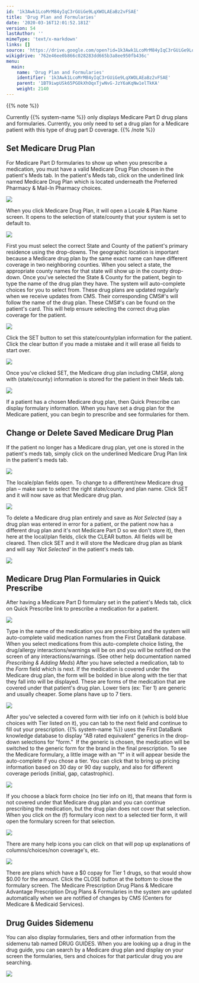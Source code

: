 ```yaml
---
id: '1k3Awk1LcoMrM84yIqC3rGUiGe9LqXWOLAEaBz2vFSAE'
title: 'Drug Plan and Formularies'
date: '2020-03-16T12:01:52.181Z'
version: 54
lastAuthor: ''
mimeType: 'text/x-markdown'
links: []
source: 'https://drive.google.com/open?id=1k3Awk1LcoMrM84yIqC3rGUiGe9LqXWOLAEaBz2vFSAE'
wikigdrive: '762e46ee0b866c028283dd665b3a8ee950fb436c'
menu:
  main:
    name: 'Drug Plan and Formularies'
    identifier: '1k3Awk1LcoMrM84yIqC3rGUiGe9LqXWOLAEaBz2vFSAE'
    parent: '1BT9iwpUSk65PGOkXhOqxTjwNvG-JzY6aKqNw1elTkKA'
    weight: 2140
---
```

{{% note %}}

Currently {{% system-name %}} only displays Medicare Part D drug plans and formularies. Currently, you only need to set a drug plan for a Medicare patient with this type of drug part D coverage.
{{% /note %}}

## Set Medicare Drug Plan

For Medicare Part D formularies to show up when you prescribe a medication, you must have a valid Medicare Drug Plan chosen in the patient's Meds tab.
In the patient's Meds tab, click on the underlined link named Medicare Drug Plan which is located underneath the Preferred Pharmacy & Mail-In Pharmacy choices.

![](../drug-plan-and-formularies.assets/100000000000038A000000BFAD15167FD92979B4.png)

When you click Medicare Drug Plan, it will open a Locale & Plan Name screen. It opens to the selection of state/county that your system is set to default to.

![](../drug-plan-and-formularies.assets/10000000000002A10000006F81047DD0678ACE81.png)

First you must select the correct State and County of the patient's primary residence using the drop-downs. The geographic location is important because a Medicare drug plan by the same exact name can have different coverage in two neighboring counties. When you select a state, the appropriate county names for that state will show up in the county drop-down.
Once you've selected the State & County for the patient, begin to type the name of the drug plan they have. The system will auto-complete choices for you to select from. These drug plans are updated regularly when we receive updates from CMS. Their corresponding CMS#'s will follow the name of the drug plan. These CMS#'s can be found on the patient's card. This will help ensure selecting the correct drug plan coverage for the patient.

![](../drug-plan-and-formularies.assets/10000000000002A50000009EA880D0A971425FC3.png)

Click the SET button to set this state/county/plan information for the patient.
Click the clear button if you made a mistake and it will erase all fields to start over.

![](../drug-plan-and-formularies.assets/100000000000029A0000005AF89A3D9FE68AA7D5.jpg)

Once you've clicked SET, the Medicare drug plan including CMS#, along with (state/county) information is stored for the patient in their Meds tab.

![](../drug-plan-and-formularies.assets/10000000000001F80000004D20FAEFCCF2D226E0.png)

If a patient has a chosen Medicare drug plan, then Quick Prescribe can display formulary information.
When you have set a drug plan for the Medicare patient, you can begin to prescribe and see formularies for them.

## Change or Delete Saved Medicare Drug Plan

If the patient no longer has a Medicare drug plan, yet one is stored in the patient's meds tab, simply click on the underlined Medicare Drug Plan link in the patient's meds tab.

![](../drug-plan-and-formularies.assets/10000000000001F80000004DDA35991C90FC361E.png)

The locale/plan fields open. To change to a different/new Medicare drug plan – make sure to select the right state/county and plan name. Click SET and it will now save as that Medicare drug plan.

![](../drug-plan-and-formularies.assets/10000000000002AE0000006F460C01161CCB2C7B.png)

To delete a Medicare drug plan entirely and save as *Not Selected* (say a drug plan was entered in error for a patient, or the patient now has a different drug plan and it's not Medicare Part D so we don't store it), then here at the local/plan fields, click the CLEAR button.
All fields will be cleared. Then click SET and it will store the Medicare drug plan as blank and will say *‘Not Selected'* in the patient's meds tab.

![](../drug-plan-and-formularies.assets/100000000000018C0000003851B327DF24579104.png)


## Medicare Drug Plan Formularies in Quick Prescribe

After having a Medicare Part D formulary set in the patient's Meds tab, click on Quick Prescribe link to prescribe a medication for a patient.

![](../drug-plan-and-formularies.assets/100000000000039700000078203525F52E615399.png)

Type in the name of the medication you are prescribing and the system will auto-complete valid medication names from the First DataBank database. When you select medications from this auto-complete choice listing, the drug/allergy interactions/warnings will be on and you will be notified on the screen of any interactions/warnings. (See other help documentation named *Prescribing & Adding Meds*)
After you have selected a medication, tab to the *Form* field which is next. If the medication is covered under the Medicare drug plan, the form will be bolded in blue along with the tier that they fall into will be displayed. These are forms of the medication that are covered under that patient's drug plan. Lower tiers (ex: Tier 1) are generic and usually cheaper. Some plans have up to 7 tiers.

![](../drug-plan-and-formularies.assets/1000000000000295000000EACC99F1D2520A990B.jpg)

After you've selected a covered form with tier info on it (which is bold blue choices with Tier listed on it), you can tab to the next field and continue to fill out your prescription.
{{% system-name %}} uses the First DataBank knowledge database to display "AB rated equivalent" generics in the drop-down selections for "form."  If the generic is chosen, the medication will be switched to the generic form for the brand in the final prescription.
To see the Medicare formulary, a little image with an "f" in it will appear beside the auto-complete if you chose a tier. You can click that to bring up pricing information based on 30 day or 90 day supply, and also for different coverage periods (initial, gap, catastrophic).

![](../drug-plan-and-formularies.assets/100000000000024100000063E8BE6E14FDF5026B.png)

If you choose a black form choice (no tier info on it), that means that form is not covered under that Medicare drug plan and you can continue prescribing the medication, but the drug plan does not cover that selection.
When you click on the (f) formulary icon next to a selected tier form, it will open the formulary screen for that selection.

![](../drug-plan-and-formularies.assets/100000000000025900000124BD5D0707305E39BC.png)

There are many help icons you can click on that will pop up explanations of columns/choices/non coverage's, etc.

![](../drug-plan-and-formularies.assets/10000000000002E400000145964D0996E46013F7.png)

There are plans which have a $0 copay for Tier 1 drugs, so that would show $0.00 for the amount.
Click the CLOSE button at the bottom to close the formulary screen.
The Medicare Prescription Drug Plans & Medicare Advantage Prescription Drug Plans & Formularies in the system are updated automatically when we are notified of changes by CMS (Centers for Medicare & Medicaid Services).

## Drug Guides Sidemenu

You can also display formularies, tiers and other information from the sidemenu tab named DRUG GUIDES.
When you are looking up a drug in the drug guide, you can search by a Medicare drug plan and display on your screen the formularies, tiers and choices for that particular drug you are searching.

![](../drug-plan-and-formularies.assets/1000000000000378000001805087AF37E188C614.png)

